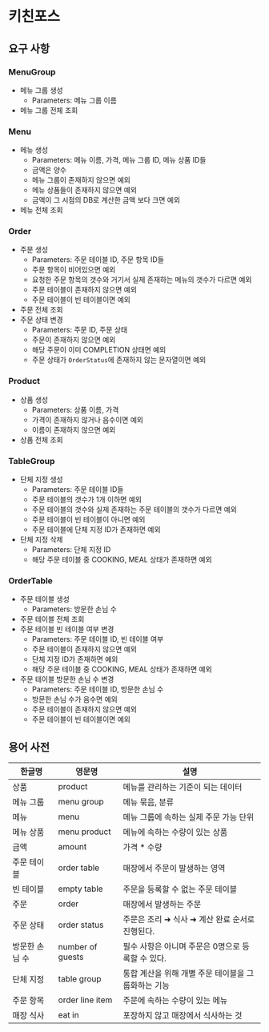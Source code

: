 # 키친포스

## 요구 사항

### MenuGroup

- 메뉴 그룹 생성
    - Parameters: 메뉴 그룹 이름
- 메뉴 그룹 전체 조회

### Menu

- 메뉴 생성
    - Parameters: 메뉴 이름, 가격, 메뉴 그룹 ID, 메뉴 상품 ID들
    - 금액은 양수
    - 메뉴 그룹이 존재하지 않으면 예외
    - 메뉴 상품들이 존재하지 않으면 예외
    - 금액이 그 시점의 DB로 계산한 금액 보다 크면 예외
- 메뉴 전체 조회

### Order

- 주문 생성
    - Parameters: 주문 테이블 ID, 주문 항목 ID들
    - 주문 항목이 비어있으면 예외
    - 요청한 주문 항목의 갯수와 거기서 실제 존재하는 메뉴의 갯수가 다르면 예외
    - 주문 테이블이 존재하지 않으면 예외
    - 주문 테이블이 빈 테이블이면 예외
- 주문 전체 조회
- 주문 상태 변경
    - Parameters: 주문 ID, 주문 상태
    - 주문이 존재하지 않으면 예외
    - 해당 주문이 이미 COMPLETION 상태면 예외
    - 주문 상태가 `OrderStatus`에 존재하지 않는 문자열이면 예외

### Product

- 상품 생성
    - Parameters: 상품 이름, 가격
    - 가격이 존재하지 않거나 음수이면 예외
    - 이름이 존재하지 않으면 예외
- 상품 전체 조회

### TableGroup

- 단체 지정 생성
    - Parameters: 주문 테이블 ID들
    - 주문 테이블의 갯수가 1개 이하면 예외
    - 주문 테이블의 갯수와 실제 존재하는 주문 테이블의 갯수가 다르면 예외
    - 주문 테이블이 빈 테이블이 아니면 예외
    - 주문 테이블에 단체 지정 ID가 존재하면 예외
- 단체 지정 삭제
    - Parameters: 단체 지정 ID
    - 해당 주문 테이블 중 COOKING, MEAL 상태가 존재하면 예외

### OrderTable

- 주문 테이블 생성
    - Parameters: 방문한 손님 수
- 주문 테이블 전체 조회
- 주문 테이블 빈 테이블 여부 변경
    - Parameters: 주문 테이블 ID, 빈 테이블 여부
    - 주문 테이블이 존재하지 않으면 예외
    - 단체 지정 ID가 존재하면 예외
    - 해당 주문 테이블 중 COOKING, MEAL 상태가 존재하면 예외
- 주문 테이블 방문한 손님 수 변경
    - Parameters: 주문 테이블 ID, 방문한 손님 수
    - 방문한 손님 수가 음수면 예외
    - 주문 테이블이 존재하지 않으면 예외
    - 주문 테이블이 빈 테이블이면 예외

## 용어 사전

| 한글명      | 영문명              | 설명                            |
|----------|------------------|-------------------------------|
| 상품       | product          | 메뉴를 관리하는 기준이 되는 데이터           |
| 메뉴 그룹    | menu group       | 메뉴 묶음, 분류                     |
| 메뉴       | menu             | 메뉴 그룹에 속하는 실제 주문 가능 단위        |
| 메뉴 상품    | menu product     | 메뉴에 속하는 수량이 있는 상품             |
| 금액       | amount           | 가격 * 수량                       |
| 주문 테이블   | order table      | 매장에서 주문이 발생하는 영역              |
| 빈 테이블    | empty table      | 주문을 등록할 수 없는 주문 테이블           |
| 주문       | order            | 매장에서 발생하는 주문                  |
| 주문 상태    | order status     | 주문은 조리 ➜ 식사 ➜ 계산 완료 순서로 진행된다. |
| 방문한 손님 수 | number of guests | 필수 사항은 아니며 주문은 0명으로 등록할 수 있다. |
| 단체 지정    | table group      | 통합 계산을 위해 개별 주문 테이블을 그룹화하는 기능 |
| 주문 항목    | order line item  | 주문에 속하는 수량이 있는 메뉴             |
| 매장 식사    | eat in           | 포장하지 않고 매장에서 식사하는 것           |
